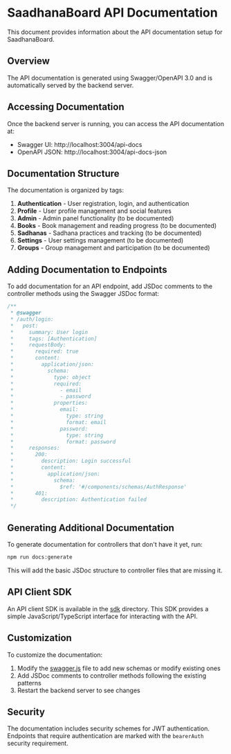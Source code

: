 # SaadhanaBoard API Documentation

This document provides information about the API documentation setup for SaadhanaBoard.

## Overview

The API documentation is generated using Swagger/OpenAPI 3.0 and is automatically served by the backend server.

## Accessing Documentation

Once the backend server is running, you can access the API documentation at:

- Swagger UI: http://localhost:3004/api-docs
- OpenAPI JSON: http://localhost:3004/api-docs-json

## Documentation Structure

The documentation is organized by tags:

1. **Authentication** - User registration, login, and authentication
2. **Profile** - User profile management and social features
3. **Admin** - Admin panel functionality (to be documented)
4. **Books** - Book management and reading progress (to be documented)
5. **Sadhanas** - Sadhana practices and tracking (to be documented)
6. **Settings** - User settings management (to be documented)
7. **Groups** - Group management and participation (to be documented)

## Adding Documentation to Endpoints

To add documentation for an API endpoint, add JSDoc comments to the controller methods using the Swagger JSDoc format:

```javascript
/**
 * @swagger
 * /auth/login:
 *   post:
 *     summary: User login
 *     tags: [Authentication]
 *     requestBody:
 *       required: true
 *       content:
 *         application/json:
 *           schema:
 *             type: object
 *             required:
 *               - email
 *               - password
 *             properties:
 *               email:
 *                 type: string
 *                 format: email
 *               password:
 *                 type: string
 *                 format: password
 *     responses:
 *       200:
 *         description: Login successful
 *         content:
 *           application/json:
 *             schema:
 *               $ref: '#/components/schemas/AuthResponse'
 *       401:
 *         description: Authentication failed
 */
```

## Generating Additional Documentation

To generate documentation for controllers that don't have it yet, run:

```bash
npm run docs:generate
```

This will add the basic JSDoc structure to controller files that are missing it.

## API Client SDK

An API client SDK is available in the [sdk](file:///d%3A/saadhanaboard%28latest%29/sadhanaboard/saadhanaboard/sdk) directory. This SDK provides a simple JavaScript/TypeScript interface for interacting with the API.

## Customization

To customize the documentation:

1. Modify the [swagger.js](file:///d%3A/saadhanaboard%28latest%29/sadhanaboard/saadhanaboard/backend/swagger.js) file to add new schemas or modify existing ones
2. Add JSDoc comments to controller methods following the existing patterns
3. Restart the backend server to see changes

## Security

The documentation includes security schemes for JWT authentication. Endpoints that require authentication are marked with the `bearerAuth` security requirement.